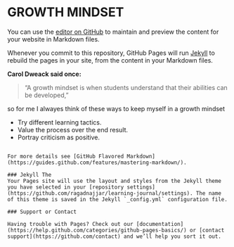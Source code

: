 # GROWTH MINDSET 

You can use the [editor on GitHub](https://github.com/ragadnajjar/learning-journal/edit/master/README.md) to maintain and preview the content for your website in Markdown files.

Whenever you commit to this repository, GitHub Pages will run [Jekyll](https://jekyllrb.com/) to rebuild the pages in your site, from the content in your Markdown files.

**Carol Dweack said once:**
>“A growth mindset is when students understand that their abilities can be developed,”

so for me I alwayes think of these ways to keep myself in a growth mindset

- Try different learning tactics.
- Value the process over the end result.
- Portray criticism as positive.

```

For more details see [GitHub Flavored Markdown](https://guides.github.com/features/mastering-markdown/).

### Jekyll The
Your Pages site will use the layout and styles from the Jekyll theme you have selected in your [repository settings](https://github.com/ragadnajjar/learning-journal/settings). The name of this theme is saved in the Jekyll `_config.yml` configuration file.

### Support or Contact

Having trouble with Pages? Check out our [documentation](https://help.github.com/categories/github-pages-basics/) or [contact support](https://github.com/contact) and we’ll help you sort it out.
